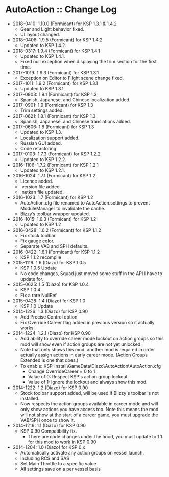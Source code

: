 # AutoAction :: Change Log

* 2018-0410: 1.10.0 (Formicant) for KSP 1.3.1 & 1.4.2
	+ Gear and Light behavior fixed.
	+ UI layout changed.
* 2018-0406: 1.9.5 (Formicant) for KSP 1.4.2
	+ Updated to KSP 1.4.2.
* 2018-0317: 1.9.4 (Formicant) for KSP 1.4.1
	+ Updated to KSP 1.4.1.
	+ Fixed null exception when displaying the trim section for the first time.
* 2017-1019: 1.9.3 (Formicant) for KSP 1.3.1
	+ Exception on Editor to Flight scene change fixed.
* 2017-1011: 1.9.2 (Formicant) for KSP 1.3.1
	+ Updated to KSP 1.3.1
* 2017-0903: 1.9.1 (Formicant) for KSP 1.3
	+ Spanish, Japanese, and Chinese localization added. 
* 2017-0901: 1.9 (Formicant) for KSP 1.3
	+ Trim settings added. 
* 2017-0621: 1.8.1 (Formicant) for KSP 1.3
	+ Spanish, Japanese, and Chinese translations added.
* 2017-0606: 1.8 (Formicant) for KSP 1.3
	+ Updated to KSP 1.3.
	+ Localization support added.
	+ Russian GUI added.
	+ Code refactoring.
* 2017-0103: 1.7.3 (Formicant) for KSP 1.2.2
	+ Updated to KSP 1.2.2.
* 2016-1106: 1.7.2 (Formicant) for KSP 1.2.1
	+ Updated to KSP 1.2.1. 
* 2016-1024: 1.7.1 (Formicant) for KSP 1.2
	+ Licence added.
	+ .version file added.
	+ .netkan file updated.
* 2016-1023: 1.7 (Formicant) for KSP 1.2
	+ AutoAction.cfg file renamed to AutoAction.settings to prevent ModuleManager to invalidate the cache.
	+ Bizzy’s toolbar wrapper updated.
* 2016-1015: 1.6.3 (Formicant) for KSP 1.2
	+ Updated to KSP 1.2
* 2016-0428: 1.6.2 (Formicant) for KSP 1.1.2
	+ Fix stock toolbar.
	+ Fix gauge color.
	+ Separate VAB and SPH defaults. 
* 2016-0422: 1.6.1 (Formicant) for KSP 1.1.2
	+ KSP 1.1.2 recompile
* 2015-1119: 1.6 (Diazo) for KSP 1.0.5
	+ KSP 1.0.5 Update
	+ No code changes, Squad just moved some stuff in the API I have to update for.
* 2015-0625: 1.5 (Diazo) for KSP 1.0.4
	+ KSP 1.0.4
	+ Fix a rare NullRef
* 2015-0428: 1.4 (Diazo) for KSP 1.0
	+ KSP 1.0 Update
* 2014-1226: 1.3 (Diazo) for KSP 0.90
	+ Add Precise Control option
	+ Fix Override Career flag added in previous version so it actually works.
* 2014-1224: 1.2.1 (Diazo) for KSP 0.90
	+ Add ability to override career mode lockout on action groups so this mod will show even if action groups are not yet unlocked.
	+ Note that only shows this mod, another mod is required in order actually assign actions in early career mode. (Action Groups Extended is one that does.)
	+ To enable: KSP-Install\GameData\Diazo\AutoAction\AutoAction.cfg
		- Change OverrideCareer = 0 to 1
		- Value of 0: Respect KSP's action group lockout
		- Value of 1: Ignore the lockout and always show this mod.
* 2014-1222: 1.2 (Diazo) for KSP 0.90
	+ Stock toolbar support added, will be used if Blizzy's toolbar is not installed.
	+ Now respects the action groups available in career mode and will only show actions you have access too. Note this means the mod will not show at the start of a career game, you must upgrade the VAB/SPH once to show it.
* 2014-1216: 1.1 (Diazo) for KSP 0.90
	+ KSP 0.90 Compatibility fix.
		- There are code changes under the hood, you must update to 1.1 for this mod to work in KSP 0.90 
* 2014-1204: 1.0 (Diazo) for KSP 0.x
	+ Automatically activate any action groups on vessel launch.
	+ Including RCS and SAS
	+ Set Main Throttle to a specific value
	+ All settings save on a per vessel basis	
